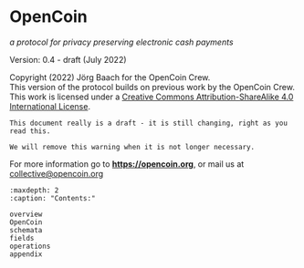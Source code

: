 # OpenCoin

*a protocol for privacy preserving electronic cash payments*

Version: 0.4 - draft (July 2022)

Copyright (2022) Jörg Baach for the OpenCoin Crew.  
This version of the protocol builds on previous work by the OpenCoin Crew.  
This work is licensed under a <a rel="license" href="http://creativecommons.org/licenses/by-sa/4.0/">Creative Commons Attribution-ShareAlike 4.0 International License</a>.


```{warning}
This document really is a draft - it is still changing, right as you read this.

We will remove this warning when it is not longer necessary.
```


For more information go to **https://opencoin.org**, or mail us 
at [collective@opencoin.org](mailto:collective@opencoin.org)



```{toctree}
:maxdepth: 2
:caption: "Contents:"

overview
OpenCoin
schemata
fields
operations
appendix
```

